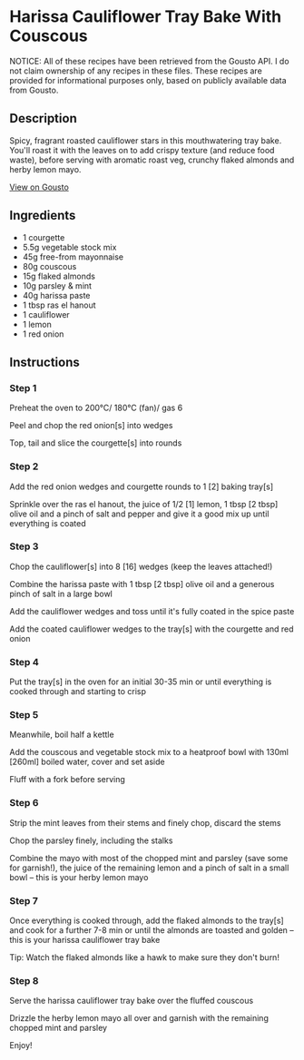 # Harissa Cauliflower Tray Bake With Couscous

NOTICE: All of these recipes have been retrieved from the Gousto API. I do not claim ownership of any recipes in these files. These recipes are provided for informational purposes only, based on publicly available data from Gousto.

## Description

Spicy, fragrant roasted cauliflower stars in this mouthwatering tray bake. You'll roast it with the leaves on to add crispy texture (and reduce food waste), before serving with aromatic roast veg, crunchy flaked almonds and herby lemon mayo.

[View on Gousto](https://www.gousto.co.uk/recipes/cookbook/harissa-cauli-tray-bake-with-couscous)

## Ingredients

- 1 courgette
- 5.5g vegetable stock mix 
- 45g free-from mayonnaise
- 80g couscous
- 15g flaked almonds
- 10g parsley & mint
- 40g harissa paste 
- 1 tbsp ras el hanout
- 1 cauliflower
- 1 lemon
- 1 red onion

## Instructions


### Step 1

Preheat the oven to 200°C/ 180°C (fan)/ gas 6

Peel and chop the red onion<span class="text-danger">[s] </span>into wedges

Top, tail and slice the courgette<span class="text-danger">[s]</span> into rounds


### Step 2

Add the red onion wedges and courgette rounds to 1<span class="text-danger"> [2] </span>baking tray<span class="text-danger">[s]</span>

Sprinkle over the ras el hanout, the juice of 1/2 <span class="text-danger">[1]</span> lemon, 1 tbsp <span class="text-danger">[2 tbsp]</span> olive oil and a pinch of salt and pepper and give it a good mix up until everything is coated


### Step 3

Chop the cauliflower<span class="text-danger">[s] </span>into 8 <span class="text-danger">[16] </span>wedges (keep the leaves attached!)

Combine the harissa paste with 1 tbsp <span class="text-danger">[2 tbsp]</span> olive oil and a generous pinch of salt in a large bowl

Add the cauliflower wedges and toss until it's fully coated in the spice paste

Add the coated cauliflower wedges to the tray<span class="text-danger">[s] </span>with the courgette and red onion


### Step 4

Put the tray<span class="text-danger">[s]</span> in the oven for an initial 30-35 min or until everything is cooked through and starting to crisp


### Step 5

Meanwhile, boil half a kettle

Add the couscous and vegetable stock mix to a heatproof bowl with 130ml <span class="text-danger">[260ml]</span> boiled water, cover and set aside

Fluff with a fork before serving


### Step 6

Strip the mint leaves from their stems and finely chop, discard the stems

Chop the parsley finely, including the stalks

Combine the mayo with most of the chopped mint and parsley (save some for garnish!), the juice of the remaining lemon and a pinch of salt in a small bowl – this is your herby lemon mayo


### Step 7

Once everything is cooked through, add the flaked almonds to the tray<span class="text-danger">[s]</span> and cook for a further 7-8 min or until the almonds are toasted and golden – this is your harissa cauliflower tray bake

Tip: Watch the flaked almonds like a hawk to make sure they don't burn!

### Step 8

Serve the harissa cauliflower tray bake over the fluffed couscous

Drizzle the herby lemon mayo all over and garnish with the remaining chopped mint and parsley

Enjoy!


